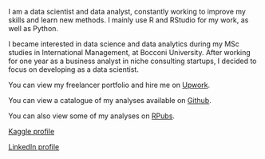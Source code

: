 I am a data scientist and data analyst, constantly working to improve my skills and learn new methods. I mainly use R and RStudio for my work, as well as Python.

I became interested in data science and data analytics during my MSc studies in International Management, at Bocconi University.
After working for one year as a business analyst in niche consulting startups, I decided to focus on developing as a data scientist.

You can view my freelancer portfolio and hire me on [Upwork](https://www.upwork.com/freelancers/~01756762460f175190?s=1110580752008335360).

You can view a catalogue of my analyses available on [Github](https://github.com/AhmetZamanis/ProjectCatalog).

You can also view some of my analyses on [RPubs](https://rpubs.com/AhmetZamanis/).

[Kaggle profile](https://www.kaggle.com/ahmetzamanis)

[LinkedIn profile](https://www.linkedin.com/in/ahmetzamanis/)

<!---
AhmetZamanis/AhmetZamanis is a ✨ special ✨ repository because its `README.md` (this file) appears on your GitHub profile.
You can click the Preview link to take a look at your changes.
--->
